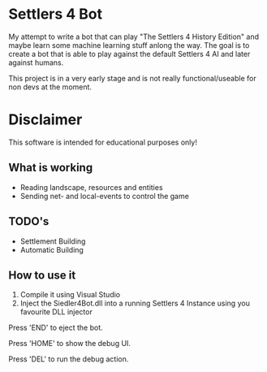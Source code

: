 # Settlers 4 Bot

My attempt to write a bot that can play "The Settlers 4 History Edition" and maybe learn some machine learning stuff anlong the way.
The goal is to create a bot that is able to play against the default Settlers 4 AI and later against humans. 

This project is in a very early stage and is not really functional/useable for non devs at the moment.

# Disclaimer

This software is intended for educational purposes only!

## What is working

* Reading landscape, resources and entities
* Sending net- and local-events to control the game

## TODO's

* Settlement Building
* Automatic Building

## How to use it

1. Compile it using Visual Studio
2. Inject the Siedler4Bot.dll into a running Settlers 4 Instance using you favourite DLL injector

Press 'END' to eject the bot.

Press 'HOME' to show the debug UI.

Press 'DEL' to run the debug action.
